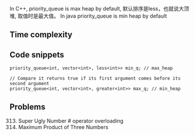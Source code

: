

In C++, priority_queue is max heap by default, 默认排序是less，也就说大顶堆, 取值时是最大值。
In java priority_queue is min heap by default

## Time complexity

## Code snippets
```
priority_queue<int, vector<int>, less<int>> min_q; // max_heap

// Compare it returns true if its first argument comes before its second argument 
priority_queue<int, vector<int>, greater<int>> max_q; // min_heap    
```

## Problems
313. Super Ugly Number                # operator overloading
628. Maximum Product of Three Numbers
